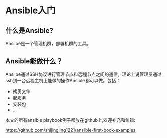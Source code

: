 # Ansible入门



## 什么是Ansible?


Ansilbe是一个管理机群，部署机群的工具。

## Ansible能做什么？


Ansilbe通过SSH协议进行管理节点和远程节点之间的通信。理论上说管理员通过ssh到一台远程主机上能做的操作Ansible都可以做。包括：
* 拷贝文件
* 起服务
* 安装包
* ...


本文的所有ansible playbook例子都放在github上,欢迎补充和纠错:

https://github.com/shijingjing1221/ansible-first-book-examples
